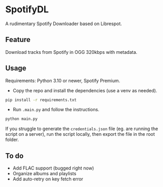 # SpotifyDL

A rudimentary Spotify Downloader based on Librespot.

## Feature
Download tracks from Spotify in OGG 320kbps with metadata.

## Usage
Requirements: Python 3.10 or newer, Spotify Premium.
- Copy the repo and install the dependencies (use a venv as needed). 
```bash
pip install -r requirements.txt
```
- Run `.main.py` and follow the instructions.
```bash
python main.py
```
If you struggle to generate the `credentials.json` file (eg. are running the script on a server), run the script locally, then export the file in the root folder.


## To do
- Add FLAC support (bugged right now)
- Organize albums and playlists
- Add auto-retry on key fetch error
